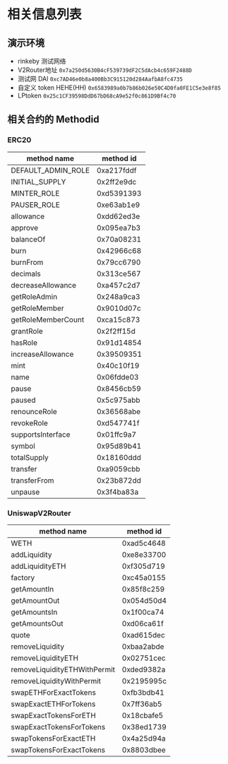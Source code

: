 # 相关信息列表

## 演示环境

- rinkeby 测试网络
- V2Router地址 `0x7a250d5630B4cF539739dF2C5dAcb4c659F2488D`
- 测试网 DAI `0xc7AD46e0b8a400Bb3C915120d284AafbA8fc4735`
- 自定义 token HEHE(HH) `0x6583989a0b7b86b026e50C4D0fa0FE1C5e3e8f85`
- LPtoken `0x25c1CF39598DdD67bD68cA9e52f0c861D9Bf4c70`

## 相关合约的 Methodid

### ERC20

| method name        | method id  |
| ------------------ | ---------- |
| DEFAULT_ADMIN_ROLE | 0xa217fddf |
| INITIAL_SUPPLY     | 0x2ff2e9dc |
| MINTER_ROLE        | 0xd5391393 |
| PAUSER_ROLE        | 0xe63ab1e9 |
| allowance          | 0xdd62ed3e |
| approve            | 0x095ea7b3 |
| balanceOf          | 0x70a08231 |
| burn               | 0x42966c68 |
| burnFrom           | 0x79cc6790 |
| decimals           | 0x313ce567 |
| decreaseAllowance  | 0xa457c2d7 |
| getRoleAdmin       | 0x248a9ca3 |
| getRoleMember      | 0x9010d07c |
| getRoleMemberCount | 0xca15c873 |
| grantRole          | 0x2f2ff15d |
| hasRole            | 0x91d14854 |
| increaseAllowance  | 0x39509351 |
| mint               | 0x40c10f19 |
| name               | 0x06fdde03 |
| pause              | 0x8456cb59 |
| paused             | 0x5c975abb |
| renounceRole       | 0x36568abe |
| revokeRole         | 0xd547741f |
| supportsInterface  | 0x01ffc9a7 |
| symbol             | 0x95d89b41 |
| totalSupply        | 0x18160ddd |
| transfer           | 0xa9059cbb |
| transferFrom       | 0x23b872dd |
| unpause            | 0x3f4ba83a |

### UniswapV2Router

| method name                  | method id  |
| ---------------------------- | ---------- |
| WETH                         | 0xad5c4648 |
| addLiquidity                 | 0xe8e33700 |
| addLiquidityETH              | 0xf305d719 |
| factory                      | 0xc45a0155 |
| getAmountIn                  | 0x85f8c259 |
| getAmountOut                 | 0x054d50d4 |
| getAmountsIn                 | 0x1f00ca74 |
| getAmountsOut                | 0xd06ca61f |
| quote                        | 0xad615dec |
| removeLiquidity              | 0xbaa2abde |
| removeLiquidityETH           | 0x02751cec |
| removeLiquidityETHWithPermit | 0xded9382a |
| removeLiquidityWithPermit    | 0x2195995c |
| swapETHForExactTokens        | 0xfb3bdb41 |
| swapExactETHForTokens        | 0x7ff36ab5 |
| swapExactTokensForETH        | 0x18cbafe5 |
| swapExactTokensForTokens     | 0x38ed1739 |
| swapTokensForExactETH        | 0x4a25d94a |
| swapTokensForExactTokens     | 0x8803dbee |
